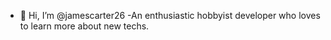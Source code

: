 - 👋 Hi, I’m @jamescarter26
-An enthusiastic hobbyist developer who loves to learn more about new techs.

<!---
jamescarter26/jamescarter26 is a ✨ special ✨ repository because its `README.md` (this file) appears on your GitHub profile.
You can click the Preview link to take a look at your changes.
--->
